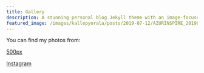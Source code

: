 ```yaml
---
title: Gallery
description: A stunning personal blog Jekyll theme with an image-focused design.
featured_image: /images/kallepyorala/posts/2019-07-12/AZURINSPIRE_20190524_FRA_25984.jpg
---
```


You can find my photos from:

<p><a href="https://www.500px.com/azurinspire">500px</a></p>
<p><a href="https://www.instagram.com/kallepyorala">Instagram</a></p>